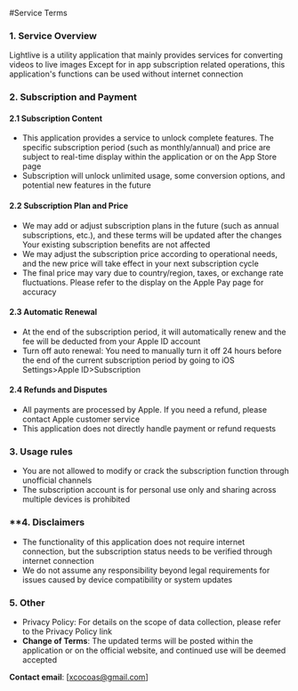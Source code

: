 
#Service Terms

### **1. Service Overview**

Lightlive is a utility application that mainly provides services for converting videos to live images Except for in app subscription related operations, this application's functions can be used without internet connection

### **2. Subscription and Payment**

#### 2.1 Subscription Content
- This application provides a service to unlock complete features. The specific subscription period (such as monthly/annual) and price are subject to real-time display within the application or on the App Store page
- Subscription will unlock unlimited usage, some conversion options, and potential new features in the future

#### 2.2 Subscription Plan and Price
- We may add or adjust subscription plans in the future (such as annual subscriptions, etc.), and these terms will be updated after the changes Your existing subscription benefits are not affected
- We may adjust the subscription price according to operational needs, and the new price will take effect in your next subscription cycle
- The final price may vary due to country/region, taxes, or exchange rate fluctuations. Please refer to the display on the Apple Pay page for accuracy

#### 2.3 Automatic Renewal
- At the end of the subscription period, it will automatically renew and the fee will be deducted from your Apple ID account
- Turn off auto renewal: You need to manually turn it off 24 hours before the end of the current subscription period by going to iOS Settings>Apple ID>Subscription

#### 2.4 Refunds and Disputes
- All payments are processed by Apple. If you need a refund, please contact Apple customer service
- This application does not directly handle payment or refund requests

### **3. Usage rules**
- You are not allowed to modify or crack the subscription function through unofficial channels
- The subscription account is for personal use only and sharing across multiple devices is prohibited

### **4. Disclaimers
- The functionality of this application does not require internet connection, but the subscription status needs to be verified through internet connection
- We do not assume any responsibility beyond legal requirements for issues caused by device compatibility or system updates

### **5. Other**
- Privacy Policy: For details on the scope of data collection, please refer to the Privacy Policy link
- **Change of Terms**: The updated terms will be posted within the application or on the official website, and continued use will be deemed accepted

**Contact email**: [xcocoas@gmail.com]

